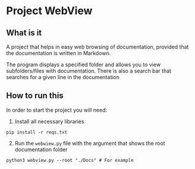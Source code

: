 # Project WebView

## What is it

A project that helps in easy web browsing of documentation, provided that the documentation is written in Markdown.

The program displays a specified folder and allows you to view subfolders/files with documentation. There is also a search bar that searches for a given line in the documentation

## How to run this

In order to start the project you will need:

1. Install all necessary libraries

```shell
pip install -r reqs.txt
```

2. Run the `webwiew.py` file with the argument that shows the root documentation folder

```shell
python3 webview.py --root "./Docs" # For example
```
